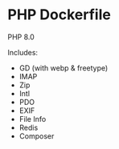PHP Dockerfile
==============

PHP 8.0

Includes:

- GD (with webp & freetype)
- IMAP
- Zip
- Intl
- PDO
- EXIF
- File Info
- Redis
- Composer
